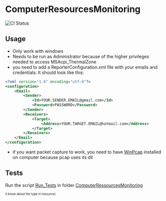 # ComputerResourcesMonitoring
![CI Status](https://github.com/guidou44/ComputerMonitoring/workflows/ComputerResourceMonitoring%20CI/badge.svg?branch=master)


## Usage

- Only work with windows
- Needs to be run as Administrator because of the higher privileges needed to access MSAcpi_ThermalZone
- you need to add a ReporterConfiguration.xml file with your emails and credentials: It should look like this:

```xml
<?xml version="1.0" encoding="utf-8"?>
<configuration>
	<Email>
		<Sender>
			<Id>YOUR.SENDER.EMAIL@gmail.com</Id>
			<Password>PASSWORD</Password>
		</Sender>
		<Receivers>
			<Target>
				<Address>YOUR.TARGET.EMAIL@hotmail.com</Address>
			</Target>
		</Receivers>
	</Email>
</configuration>
```

- if you want packet capture to work, you need to have [WinPcap](https://www.winpcap.org/install/) installed on computer because pcap uses its dll

## Tests

Run the script [Run_Tests](ComputerRessourcesMonitoring\Run_Tests.bat) in folder [ComputerRessourcesMonitoring](ComputerRessourcesMonitoring)

<sub><sup>(I know about the type in resource)</sup></sub>
